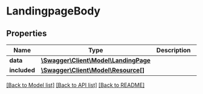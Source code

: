 # LandingpageBody

## Properties
Name | Type | Description | Notes
------------ | ------------- | ------------- | -------------
**data** | [**\Swagger\Client\Model\LandingPage**](LandingPage.md) |  | [optional] 
**included** | [**\Swagger\Client\Model\Resource[]**](Resource.md) |  | [optional] 

[[Back to Model list]](../../README.md#documentation-for-models) [[Back to API list]](../../README.md#documentation-for-api-endpoints) [[Back to README]](../../README.md)

